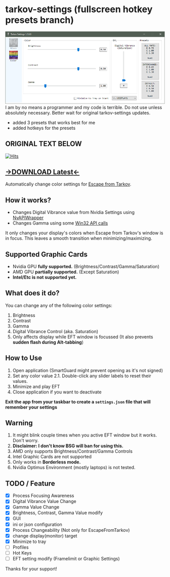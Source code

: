 # tarkov-settings (fullscreen hotkey presets branch)
![screenshot](./1.png)
I am by no means a programmer and my code is terrible. Do not use unless absolutely necessary. Better wait for original tarkov-settings updates.
+ added 3 presets that works best for me
+ added hotkeys for the presets


## ORIGINAL TEXT BELOW

[![Hits](https://hits.seeyoufarm.com/api/count/incr/badge.svg?url=https%3A%2F%2Fgithub.com%2Fincheon-kim%2Ftarkov-settings&count_bg=%238C8C8C&title_bg=%23555555&icon=&icon_color=%23E7E7E7&title=hits&edge_flat=true)](https://hits.seeyoufarm.com)

## [->**DOWNLOAD Latest**<-](https://github.com/incheon-kim/tarkov-settings/releases/latest)

Automatically change color settings for [Escape from Tarkov](https://escapefromtarkov.com).

## How it works?
- Changes Digital Vibrance value from Nvidia Settings using [NvAPIWrapper](https://github.com/falahati/NvAPIWrapper)
- Changes Gamma using some [Win32 API calls](https://docs.microsoft.com/en-us/windows/win32/api/wingdi/nf-wingdi-setdevicegammaramp)

It only changes your display's colors when Escape from Tarkov's window is in focus.
This leaves a smooth transition when minimizing/maximizing.

## Supported Graphic Cards
- Nvidia GPU **fully supported.** (Brightness/Contrast/Gamma/Saturation)
- AMD GPU **partially supported.** (Except Saturation)
- **Intel/Etc is not supported yet.**

## What does it do?
You can change any of the following color settings:
1. Brightness
2. Contrast
3. Gamma
4. Digital Vibrance Control (aka. Saturation)
5. Only affects display while EFT window is focussed (It also prevents **sudden flash during Alt-tabbing**)

## How to Use
1. Open application (SmartGuard might prevent opening as it's not signed)
2. Set any color value
2.1. Double-click any slider labels to reset their values.
3. Minimize and play EFT
4. Close application if you want to deactivate

**Exit the app from your taskbar to create a `settings.json` file that will remember your settings**

## Warning
1. It might blink couple times when you active EFT window but it works. Don't worry.
2. **Disclaimer: I don't know BSG will ban for using this.**
3. AMD only supports Brightness/Contrast/Gamma Controls
4. Intel Graphic Cards are not supported
5. Only works in **Borderless mode.**
6. Nvidia Optimus Environment (mostly laptops) is not tested.

## TODO / Feature
- [x] Process Focusing Awareness
- [x] Digital Vibrance Value Change
- [x] Gamma Value Change
- [x] Brightness, Contrast, Gamma Value modify
- [x] GUI
- [x] ini or json configuration
- [x] Process Changeability (Not only for EscapeFromTarkov)
- [x] change display(monitor) target
- [x] Minimize to tray
- [ ] Profiles
- [ ] Hot Keys
- [ ] EFT setting modify (Framelimit or Graphic Settings)

Thanks for your support!
